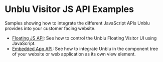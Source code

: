 # Unblu Visitor JS API Examples

Samples showing how to integrate the different JavaScript APIs Unblu provides into your customer facing website.

- [Floating JS API](./floating-js-api): See how to control the Unblu Floating Visitor UI using JavaScript.
- [Embedded App API](./embedded-app-component): See how to integrate Unblu in the component tree of your website or web application as its own view element.